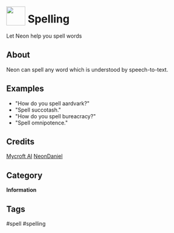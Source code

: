 # <img src='https://raw.githack.com/FortAwesome/Font-Awesome/master/svgs/solid/book-reader.svg' card_color='#22a7f0' width='50' height='50' style='vertical-align:bottom'/> Spelling
Let Neon help you spell words

## About 
Neon can spell any word which is understood by speech-to-text.

## Examples 
* "How do you spell aardvark?"
* "Spell succotash."
* "How do you spell bureacracy?"
* "Spell omnipotence."

## Credits 
[Mycroft AI](https://github.com/MycroftAI)
[NeonDaniel](https://github.com/NeonDaniel)

## Category
**Information**

## Tags
#spell
#spelling
